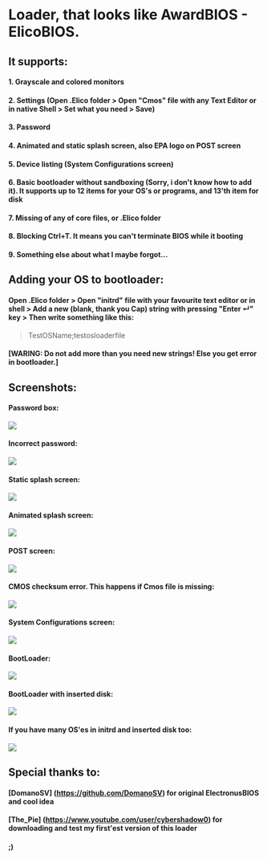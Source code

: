 # Loader, that looks like AwardBIOS - ElicoBIOS.

## It supports:
#### 1. Grayscale and colored monitors

#### 2. Settings (Open .Elico folder > Open "Cmos" file with any Text Editor or in native Shell > Set what you need > Save)

#### 3. Password 

#### 4. Animated and static splash screen, also EPA logo on POST screen

#### 5. Device listing (System Configurations screen)

#### 6. Basic bootloader without sandboxing (Sorry, i don't know how to add it). It supports up to 12 items for your OS's or programs, and 13'th item for disk

#### 7. Missing of any of core files, or .Elico folder

#### 8. Blocking Ctrl+T. It means you can't terminate BIOS while it booting

#### 9. Something else about what I maybe forgot...

## Adding your OS to bootloader:

#### Open .Elico folder > Open "initrd" file with your favourite text editor or in shell > Add a new (blank, thank you Cap) string with pressing "Enter ↵" key > Then write something like this:
>TestOSName;testosloaderfile

#### [WARING: Do not add more than you need new strings! Else you get error in bootloader.]

## Screenshots:
#### Password box:
<a target="_blank" href="http://itmages.ru/image/view/2806852/20862d4c"><img src="http://storage2.static.itmages.ru/i/15/0726/h_1437910432_3652964_20862d4c2c.png" /></a>
#### Incorrect password:
<a target="_blank" href="http://itmages.ru/image/view/2806853/74dee43f"><img src="http://storage2.static.itmages.ru/i/15/0726/h_1437910432_5241722_74dee43fc1.png" /></a>
#### Static splash screen:
<a target="_blank" href="http://itmages.ru/image/view/2806856/945f5fdf"><img src="http://storage4.static.itmages.ru/i/15/0726/h_1437910433_3880244_945f5fdf9f.png" /></a>
#### Animated splash screen:
<a target="_blank" href="http://itmages.ru/image/view/2779095/d91d16c6"><img src="http://storage3.static.itmages.ru/i/15/0719/h_1437347506_9735670_d91d16c6df.png" /></a>
#### POST screen:
<a target="_blank" href="http://itmages.ru/image/view/2779094/3dc7747f"><img src="http://storage3.static.itmages.ru/i/15/0719/h_1437347506_1277453_3dc7747f6c.png" /></a>
#### CMOS checksum error. This happens if Cmos file is missing:
<a target="_blank" href="http://itmages.com/image/view/2782144/c891e65f"><img src="http://storage3.static.itmages.com/i/15/0720/h_1437406448_4814435_c891e65f98.png" /></a>
#### System Configurations screen:
<a target="_blank" href="http://itmages.ru/image/view/2779096/c4577b6b"><img src="http://storage4.static.itmages.ru/i/15/0719/h_1437347507_3487485_c4577b6b37.png" /></a>
#### BootLoader:
<a target="_blank" href="http://itmages.ru/image/view/2779093/b92e933a"><img src="http://storage3.static.itmages.ru/i/15/0719/h_1437347506_7019229_b92e933a97.png" /></a>
#### BootLoader with inserted disk:
<a target="_blank" href="http://itmages.ru/image/view/2782790/7f515b4b"><img src="http://storage2.static.itmages.ru/i/15/0720/h_1437419587_5307582_7f515b4bba.png" /></a>
#### If you have many OS'es in initrd and inserted disk too:
<a target="_blank" href="http://itmages.ru/image/view/2806854/0c4730a5"><img src="http://storage2.static.itmages.ru/i/15/0726/h_1437910432_5962023_0c4730a5de.png" /></a>

## Special thanks to:
#### [DomanoSV] (https://github.com/DomanoSV) for original ElectronusBIOS and cool idea
#### [The_Pie] (https://www.youtube.com/user/cybershadow0) for downloading and test my first'est version of this loader
#### ;)
